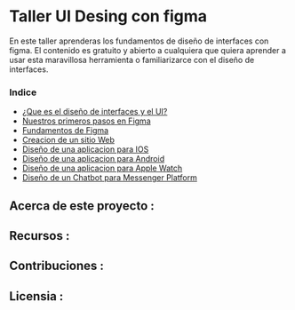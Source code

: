 # Taller UI Desing con figma 

En este taller aprenderas los fundamentos de diseño de interfaces con figma. El contenido es gratuito y abierto a cualquiera que quiera aprender a usar esta maravillosa herramienta o familiarizarce con el diseño de interfaces.


### Indice

* [¿Que es el diseño de interfaces y el UI?]()
* [ Nuestros primeros pasos en Figma]()
* [ Fundamentos de Figma ]()
* [ Creacion de un sitio Web ]()
* [ Diseño de una aplicacion para IOS]()
* [ Diseño de una aplicacion para Android]()
* [ Diseño de una aplicacion para Apple Watch ]()
* [ Diseño de un Chatbot para Messenger Platform ]()


## Acerca de este proyecto :



## Recursos :



## Contribuciones :



## Licensia :
